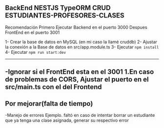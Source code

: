 
## BackEnd NESTJS TypeORM CRUD ESTUDIANTES-PROFESORES-CLASES

Recomendación
Primero Ejecutar Backend en el puerto 3000
Despues FrontEnd en el puerto 3001

1- Crear la base de datos en MySQL (en mi caso la llamé cruddb)
2- Ajustar la conexión a la Base de datos en  src/app.module.ts 
3- Ejecutar `npm install`
4- Ejecutar `npm run start:dev`

---------------
-Ignorar si el FrontEnd esta en el 3001
1.En caso de problemas de CORS,
Ajustar el puerto en el src/main.ts con el del Frontend 
-------------

## Por mejorar(falta de tiempo)

-Manejo de errores 
Ejemplo. 
faltó en caso de intentar borrar un estudiante que ya tenga una clase asignada, generar su respectivo error
